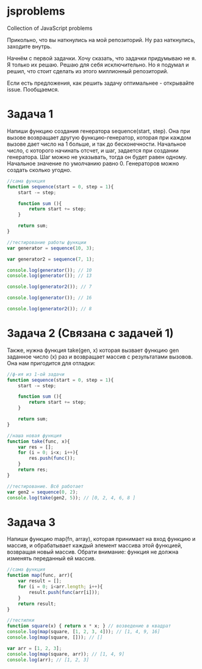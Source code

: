 # jsproblems
Collection of JavaScript problems

Прикольно, что вы наткнулись на мой репозиторий. Ну раз наткнулись, заходите внутрь.  

Начнём с первой задачки. Хочу сказать, что задачки придумываю не я. Я только их решаю. Решаю для себя исключительно. Но я подумал и решил, что стоит сделать из этого миллионный репозиторий. 

Если есть предложения, как решить задачу оптимальнее - открывайте issue. Пообщаемся.

# Задача 1
Напиши функцию создания генератора sequence(start, step). Она при вызове возвращает другую функцию-генератор, которая при каждом вызове дает число на 1 больше, и так до бесконечности. Начальное число, с которого начинать отсчет, и шаг, задается при создании генератора. Шаг можно не указывать, тогда он будет равен одному. Начальное значение по умолчанию равно 0. Генераторов можно создать сколько угодно.

```javascript
//сама функция
function sequence(start = 0, step = 1){
    start -= step;

    function sum (){
        return start += step;
    }

    return sum;
}

//тестирование работы функции
var generator = sequence(10, 3);

var generator2 = sequence(7, 1);

console.log(generator()); // 10
console.log(generator()); // 13

console.log(generator2()); // 7

console.log(generator()); // 16

console.log(generator2()); // 8
```

# Задача 2 (Связана с задачей 1)
Также, нужна функция take(gen, x) которая вызвает функцию gen заданное число (x) раз и возвращает массив с результатами вызовов. Она нам пригодится для отладки:

```javascript
//ф-ия из 1-ой задачи
function sequence(start = 0, step = 1){
    start -= step;

    function sum (){
        return start += step;
    }

    return sum;
}

//наша новая функция
function take(func, x){
    var res = [];
    for (i = 0; i<x; i++){
        res.push(func());
    }
    return res;
}

//тестирование. Всё работает
var gen2 = sequence(0, 2);
console.log(take(gen2, 5)); // [0, 2, 4, 6, 8 ]
```

# Задача 3
Напиши функцию map(fn, array), которая принимает на вход функцию и массив, и обрабатывает каждый элемент массива этой функцией, возвращая новый массив. Обрати внимание: функция не должна изменять переданный ей массив.

```javascript
//сама функция
function map(func, arr){
    var result = [];
    for (i = 0; i<arr.length; i++){
        result.push(func(arr[i]));
    }
    return result;
}

//тестилки
function square(x) { return x * x; } // возведение в квадрат
console.log(map(square, [1, 2, 3, 4])); // [1, 4, 9, 16]
console.log(map(square, [])); // []

var arr = [1, 2, 3];
console.log(map(square, arr)); // [1, 4, 9]
console.log(arr); // [1, 2, 3]
```